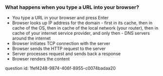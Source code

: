 ### What happens when you type a URL into your browser?

- You type a URL in your browser and press Enter
- Browser looks up IP address for the domain - first in its cache, then in cache of the OS, then in cache of the local network (your router), then in cache of your internet service provider, and only then - DNS servers around the internet
- Browser initiates TCP connection with the server
- Browser sends the HTTP request to the server
- Server processes request and sends back a response
- Browser renders the content

question id: 1fef4248-9874-406f-8955-c0074badaa20